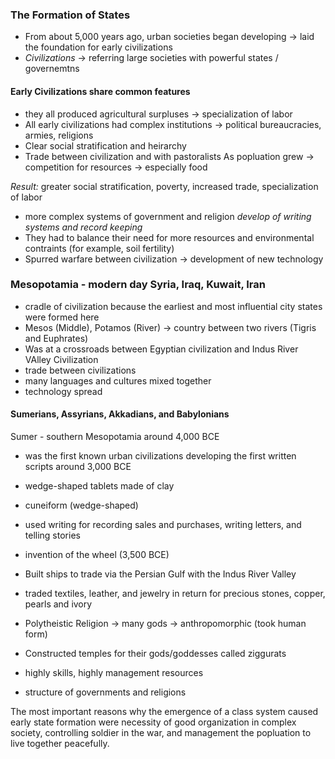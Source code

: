 ### The Formation of States
- From about 5,000 years ago, urban societies began developing $\rightarrow$ laid the foundation for early civilizations
- *Civilizations* $\rightarrow$ referring large societies with powerful states / governemtns
#### Early Civilizations share common features
- they all produced agricultural surpluses $\rightarrow$ specialization of labor
- All early civilizations had complex institutions $\rightarrow$ political bureaucracies, armies, religions
- Clear social stratification and heirarchy
- Trade between civilization and with pastoralists
As popluation grew $\rightarrow$ competition for resources $\rightarrow$ especially food

*Result:* greater social stratification, poverty, increased trade, specialization of labor
- more complex systems of government and religion
*develop of writing systems and record keeping*
- They had to balance their need for more resources and environmental contraints (for example, soil fertility)
- Spurred warfare between civilization $\rightarrow$ development of new technology

### Mesopotamia - modern day Syria, Iraq, Kuwait, Iran
- cradle of civilization because the earliest and most influential city states were formed here
- Mesos (Middle), Potamos (River) $\rightarrow$ country between two rivers (Tigris and Euphrates)
- Was at a crossroads between Egyptian civilization and Indus River VAlley Civilization
- trade between civilizations
- many languages and cultures mixed together
- technology spread

#### Sumerians, Assyrians, Akkadians, and Babylonians
Sumer - southern Mesopotamia around 4,000 BCE
- was the first known urban civilizations
developing the first written scripts around 3,000 BCE
- wedge-shaped tablets made of clay
- cuneiform (wedge-shaped)

- used writing for recording sales and purchases, writing letters, and telling stories
- invention of the wheel (3,500 BCE)
- Built ships to trade via the Persian Gulf with the Indus River Valley
- traded textiles, leather, and jewelry in return for precious stones, copper, pearls and ivory
- Polytheistic Religion $\rightarrow$ many gods $\rightarrow$ anthropomorphic (took human form) 
- Constructed temples for their gods/goddesses called ziggurats
- highly skills, highly management resources
- structure of governments and religions


The most important reasons why the emergence of a class system caused early state formation were necessity of good organization in complex society, controlling soldier in the war, and management the popluation to live together peacefully.